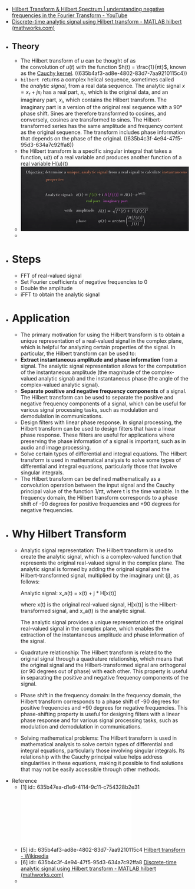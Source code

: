 - [Hilbert Transform & Hilbert Spectrum | understanding negative frequencies in the Fourier Transform - YouTube](https://www.youtube.com/watch?v=dy4OeAYqSqM)
- [Discrete-time analytic signal using Hilbert transform - MATLAB hilbert (mathworks.com)](https://www.mathworks.com/help/signal/ref/hilbert.html#d124e88605)
- ## Theory
	- The Hilbert transform of $u$ can be thought of as the convolution of $u(t)$ with the function $h(t) = \frac{1}{πt}$, known as the [Cauchy kernel](https://en.wikipedia.org/wiki/Cauchy_kernel). ((635b4af3-ad8e-4802-83d7-7aa9210115c4))
	- `hilbert`  returns a complex helical sequence, sometimes called the *analytic signal*, from a real data sequence.
	  The analytic signal $x = x_r + jx_i$ has a real part, $x_r$, which is the original data, and an imaginary part, $x_i$, which contains the Hilbert transform. The imaginary part is a version of the original real sequence with a 90° phase shift. Sines are therefore transformed to cosines, and conversely, cosines are transformed to sines. The Hilbert-transformed series has the same amplitude and frequency content as the original sequence. The transform includes phase information that depends on the phase of the original. ((635b4c3f-4e94-47f5-95d3-634a7c92ffa8))
	- the Hilbert transform is a specific singular integral that takes a function, u(t) of a real variable and produces another function of a real variable H(u)(t)
	- ![image.png](../assets/image_1680571516190_0.png)
	-
- # Steps
	- FFT of real-valued signal
	- Set Fourier coefficients of negative frequencies to 0
	- Double the amplitude
	- iFFT to obtain the analytic signal
- # Application
	- The primary motivation for using the Hilbert transform is to obtain a unique representation of a real-valued signal in the complex plane, which is helpful for analyzing certain properties of the signal. In particular, the Hilbert transform can be used to:
	- **Extract instantaneous amplitude and phase information** from a signal. The analytic signal representation allows for the computation of the instantaneous amplitude (the magnitude of the complex-valued analytic signal) and the instantaneous phase (the angle of the complex-valued analytic signal).
	- **Separate positive and negative frequency components** of a signal. The Hilbert transform can be used to separate the positive and negative frequency components of a signal, which can be useful for various signal processing tasks, such as modulation and demodulation in communications.
	- Design filters with linear phase response. In signal processing, the Hilbert transform can be used to design filters that have a linear phase response. These filters are useful for applications where preserving the phase information of a signal is important, such as in audio and image processing.
	- Solve certain types of differential and integral equations. The Hilbert transform is used in mathematical analysis to solve some types of differential and integral equations, particularly those that involve singular integrals.
	- The Hilbert transform can be defined mathematically as a convolution operation between the input signal and the Cauchy principal value of the function 1/πt, where t is the time variable. In the frequency domain, the Hilbert transform corresponds to a phase shift of -90 degrees for positive frequencies and +90 degrees for negative frequencies.
- # Why Hilbert Transform
	- Analytic signal representation: The Hilbert transform is used to create the analytic signal, which is a complex-valued function that represents the original real-valued signal in the complex plane. The analytic signal is formed by adding the original signal and the Hilbert-transformed signal, multiplied by the imaginary unit (j), as follows:
	  
	  Analytic signal: x_a(t) = x(t) + j * H[x(t)]
	  
	  where x(t) is the original real-valued signal, H[x(t)] is the Hilbert-transformed signal, and x_a(t) is the analytic signal.
	  
	  The analytic signal provides a unique representation of the original real-valued signal in the complex plane, which enables the extraction of the instantaneous amplitude and phase information of the signal.
	- Quadrature relationship: The Hilbert transform is related to the original signal through a quadrature relationship, which means that the original signal and the Hilbert-transformed signal are orthogonal (or 90 degrees out of phase) with each other. This property is useful in separating the positive and negative frequency components of the signal.
	- Phase shift in the frequency domain: In the frequency domain, the Hilbert transform corresponds to a phase shift of -90 degrees for positive frequencies and +90 degrees for negative frequencies. This phase-shifting property is useful for designing filters with a linear phase response and for various signal processing tasks, such as modulation and demodulation in communications.
	- Solving mathematical problems: The Hilbert transform is used in mathematical analysis to solve certain types of differential and integral equations, particularly those involving singular integrals. Its relationship with the Cauchy principal value helps address singularities in these equations, making it possible to find solutions that may not be easily accessible through other methods.
- Reference
	- [1]
	  id:: 635b47ea-d1e6-4114-9c11-c754328b2e31
	  ![Design, implementation and comparison of demodulation methods in AM and FM.pdf](Design,_implementation_and_comparison_of_demodulation_methods_in_AM_and_FM.pdf)
	- [5]
	  id:: 635b4af3-ad8e-4802-83d7-7aa9210115c4
	  [Hilbert transform - Wikipedia](https://en.wikipedia.org/wiki/Hilbert_transform)
	- [6]
	  id:: 635b4c3f-4e94-47f5-95d3-634a7c92ffa8
	  [Discrete-time analytic signal using Hilbert transform - MATLAB hilbert (mathworks.com)](https://www.mathworks.com/help/signal/ref/hilbert.html#d124e82062)
	-